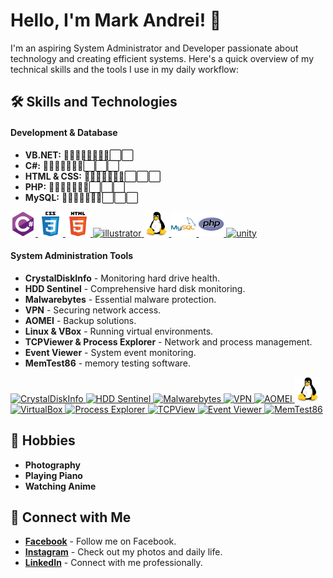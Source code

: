 # Hello, I'm Mark Andrei! 👋

I'm an aspiring System Administrator and Developer passionate about technology and creating efficient systems. Here's a quick overview of my technical skills and the tools I use in my daily workflow:

## 🛠 Skills and Technologies
#### Development & Database
- **VB.NET:** 🔳🔳🔳🔳🔳🔳🔳🔳⬜️⬜️
- **C#:** 🔳🔳🔳🔳🔳🔳🔳⬜️⬜️⬜️
- **HTML & CSS:** 🔳🔳🔳🔳🔳🔳🔳⬜️⬜️⬜️
- **PHP:** 🔳🔳🔳🔳🔳🔳🔳⬜️⬜️⬜️
- **MySQL:** 🔳🔳🔳🔳🔳🔳🔳⬜️⬜️⬜️
<p align="left"> <a href="https://www.w3schools.com/cs/" target="_blank" rel="noreferrer"> <img src="https://raw.githubusercontent.com/devicons/devicon/master/icons/csharp/csharp-original.svg" alt="csharp" width="40" height="40"/> </a> <a href="https://www.w3schools.com/css/" target="_blank" rel="noreferrer"> <img src="https://raw.githubusercontent.com/devicons/devicon/master/icons/css3/css3-original-wordmark.svg" alt="css3" width="40" height="40"/> </a> <a href="https://www.w3.org/html/" target="_blank" rel="noreferrer"> <img src="https://raw.githubusercontent.com/devicons/devicon/master/icons/html5/html5-original-wordmark.svg" alt="html5" width="40" height="40"/> </a> <a href="https://www.adobe.com/in/products/illustrator.html" target="_blank" rel="noreferrer"> <img src="https://www.vectorlogo.zone/logos/adobe_illustrator/adobe_illustrator-icon.svg" alt="illustrator" width="40" height="40"/> </a> <a href="https://www.linux.org/" target="_blank" rel="noreferrer"> <img src="https://raw.githubusercontent.com/devicons/devicon/master/icons/linux/linux-original.svg" alt="linux" width="40" height="40"/> </a> <a href="https://www.mysql.com/" target="_blank" rel="noreferrer"> <img src="https://raw.githubusercontent.com/devicons/devicon/master/icons/mysql/mysql-original-wordmark.svg" alt="mysql" width="40" height="40"/> </a> <a href="https://www.php.net" target="_blank" rel="noreferrer"> <img src="https://raw.githubusercontent.com/devicons/devicon/master/icons/php/php-original.svg" alt="php" width="40" height="40"/> </a> <a href="https://unity.com/" target="_blank" rel="noreferrer"> <img src="https://www.vectorlogo.zone/logos/unity3d/unity3d-icon.svg" alt="unity" width="40" height="40"/> </a> </p>

#### System Administration Tools
- **CrystalDiskInfo** - Monitoring hard drive health.
- **HDD Sentinel** - Comprehensive hard disk monitoring.
- **Malwarebytes** - Essential malware protection.
- **VPN** - Securing network access.
- **AOMEI** - Backup solutions.
- **Linux & VBox** - Running virtual environments.
- **TCPViewer & Process Explorer** - Network and process management.
- **Event Viewer** - System event monitoring.
- **MemTest86** - memory testing software.
<p align="left">
  <a href="https://crystalmark.info/en/software/crystaldiskinfo/" target="_blank" rel="noreferrer">
    <img src="https://img.utdstc.com/icon/217/fdb/217fdbc48ae682e8519f8e95ba735c4aad4ce2345a7267669b9f792004f0a168:100" alt="CrystalDiskInfo" width="40" height="40"/>
  </a>
  <a href="https://www.hdsentinel.com/" target="_blank" rel="noreferrer">
    <img src="https://download.zone/wp-content/uploads/2020/05/Hard-Disk-Sentinel-Download.png" alt="HDD Sentinel" width="40" height="40"/>
  </a>
  <a href="https://www.malwarebytes.com/" target="_blank" rel="noreferrer">
    <img src="https://encrypted-tbn0.gstatic.com/images?q=tbn:ANd9GcTKmMLHMCcgECtgqz9xG1Ttddeu2cz5pgJv4Q&s" alt="Malwarebytes" width="40" height="40"/>
  </a>
  <a href="https://www.vpn.com/" target="_blank" rel="noreferrer">
    <img src="https://cdn-icons-png.flaticon.com/512/6554/6554321.png" alt="VPN" width="40" height="40"/>
  </a>
  <a href="https://www.ubackup.com/" target="_blank" rel="noreferrer">
    <img src="https://encrypted-tbn0.gstatic.com/images?q=tbn:ANd9GcQmdWCPsIPz9DwS8WaDRuQ_hg9sRsu8DG4IhA&s" alt="AOMEI" width="40" height="40"/>
  </a>
  <a href="https://www.linux.org/" target="_blank" rel="noreferrer">
    <img src="https://raw.githubusercontent.com/devicons/devicon/master/icons/linux/linux-original.svg" alt="Linux" width="40" height="40"/>
  </a>
  <a href="https://www.virtualbox.org/" target="_blank" rel="noreferrer">
    <img src="https://e7.pngegg.com/pngimages/997/157/png-clipart-virtualbox-computer-icons-virtual-machine-operating-systems-virtualization-boxing-logo-sports-thumbnail.png" alt="VirtualBox" width="40" height="40"/>
  </a>
  <a href="https://www.microsoft.com/en-us/sysinternals/downloads/process-explorer" target="_blank" rel="noreferrer">
    <img src="https://encrypted-tbn0.gstatic.com/images?q=tbn:ANd9GcQ7-mONvQsLKRdh7VFz7bkdIxi6vdAZiWtjjg&s" alt="Process Explorer" width="40" height="40"/>
  </a>
  <a href="https://www.microsoft.com/en-us/sysinternals/downloads/tcpview" target="_blank" rel="noreferrer">
    <img src="https://cdn2.portableapps.com/TCPViewPortable_128.png" alt="TCPView" width="40" height="40"/>
  </a>
  <a href="https://docs.microsoft.com/en-us/windows/win32/msi/event-viewer" target="_blank" rel="noreferrer">
    <img src="https://winaero.com/blog/wp-content/uploads/2014/02/EventVwr.png" alt="Event Viewer" width="40" height="40"/>
  </a>
  <a href="https://www.memtest86.com/" target="_blank" rel="noreferrer">
    <img src="https://encrypted-tbn0.gstatic.com/images?q=tbn:ANd9GcSnO7FUwp0zmBtl7xTlfmmES58wVHoIL_SbzQ&s" alt="MemTest86" width="40" height="40"/>
  </a>
</p>

## 🎨 Hobbies
- **Photography**
- **Playing Piano**
- **Watching Anime**

## 🔗 Connect with Me
- **[Facebook](https://www.facebook.com/markandrei.reyes.779)** - Follow me on Facebook.
- **[Instagram](https://www.instagram.com/mark_andrei_05/)** - Check out my photos and daily life.
- **[LinkedIn](https://www.linkedin.com/in/mark-andrei-reyes-8a146427b/)** - Connect with me professionally.


